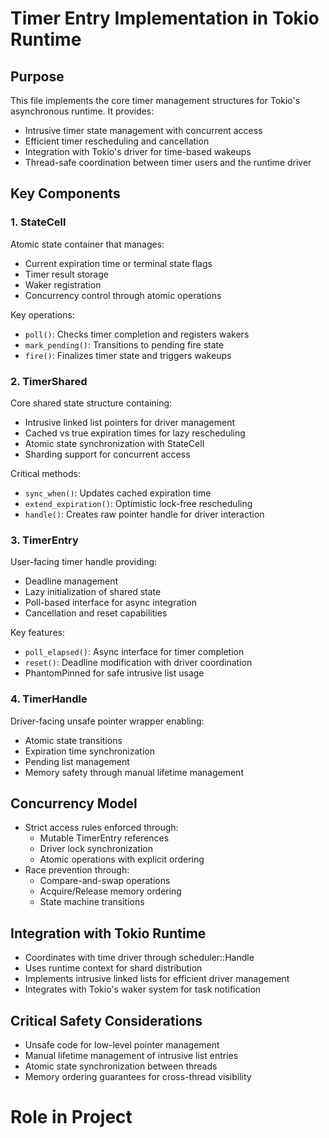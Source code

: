 # Timer Entry Implementation in Tokio Runtime

## Purpose
This file implements the core timer management structures for Tokio's asynchronous runtime. It provides:
- Intrusive timer state management with concurrent access
- Efficient timer rescheduling and cancellation
- Integration with Tokio's driver for time-based wakeups
- Thread-safe coordination between timer users and the runtime driver

## Key Components

### 1. StateCell
Atomic state container that manages:
- Current expiration time or terminal state flags
- Timer result storage
- Waker registration
- Concurrency control through atomic operations

Key operations:
- `poll()`: Checks timer completion and registers wakers
- `mark_pending()`: Transitions to pending fire state
- `fire()`: Finalizes timer state and triggers wakeups

### 2. TimerShared
Core shared state structure containing:
- Intrusive linked list pointers for driver management
- Cached vs true expiration times for lazy rescheduling
- Atomic state synchronization with StateCell
- Sharding support for concurrent access

Critical methods:
- `sync_when()`: Updates cached expiration time
- `extend_expiration()`: Optimistic lock-free rescheduling
- `handle()`: Creates raw pointer handle for driver interaction

### 3. TimerEntry
User-facing timer handle providing:
- Deadline management
- Lazy initialization of shared state
- Poll-based interface for async integration
- Cancellation and reset capabilities

Key features:
- `poll_elapsed()`: Async interface for timer completion
- `reset()`: Deadline modification with driver coordination
- PhantomPinned for safe intrusive list usage

### 4. TimerHandle
Driver-facing unsafe pointer wrapper enabling:
- Atomic state transitions
- Expiration time synchronization
- Pending list management
- Memory safety through manual lifetime management

## Concurrency Model
- Strict access rules enforced through:
  - Mutable TimerEntry references
  - Driver lock synchronization
  - Atomic operations with explicit ordering
- Race prevention through:
  - Compare-and-swap operations
  - Acquire/Release memory ordering
  - State machine transitions

## Integration with Tokio Runtime
- Coordinates with time driver through scheduler::Handle
- Uses runtime context for shard distribution
- Implements intrusive linked lists for efficient driver management
- Integrates with Tokio's waker system for task notification

## Critical Safety Considerations
- Unsafe code for low-level pointer management
- Manual lifetime management of intrusive list entries
- Atomic state synchronization between threads
- Memory ordering guarantees for cross-thread visibility

# Role in Project